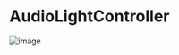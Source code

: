 # AudioLightController


![image](https://github.com/REALWennix/AudioLightController/assets/82824312/4bee405f-b82c-4e55-9bd1-6de3696003ff)

